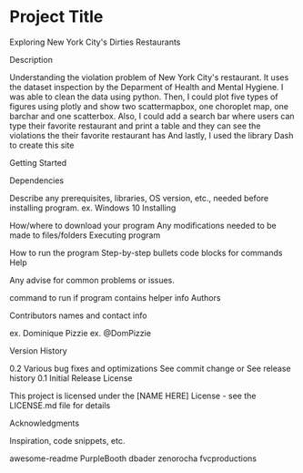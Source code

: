# Project Title

Exploring New York City's Dirties Restaurants

Description

Understanding the violation problem of New York City's restaurant. It uses the dataset inspection by the Deparment of Health and Mental Hygiene. I was able to clean the data using python. Then, I could plot five types of figures using plotly and show two scattermapbox, one choroplet map, one barchar and one scatterbox. Also, I could add a search bar where users can type their favorite restaurant and print a table and they can see the violations the their favorite restaurant has And lastly, I used the library Dash to create this site

Getting Started

Dependencies

Describe any prerequisites, libraries, OS version, etc., needed before installing program.
ex. Windows 10
Installing

How/where to download your program
Any modifications needed to be made to files/folders
Executing program

How to run the program
Step-by-step bullets
code blocks for commands
Help

Any advise for common problems or issues.

command to run if program contains helper info
Authors

Contributors names and contact info

ex. Dominique Pizzie
ex. @DomPizzie

Version History

0.2
Various bug fixes and optimizations
See commit change or See release history
0.1
Initial Release
License

This project is licensed under the [NAME HERE] License - see the LICENSE.md file for details

Acknowledgments

Inspiration, code snippets, etc.

awesome-readme
PurpleBooth
dbader
zenorocha
fvcproductions
